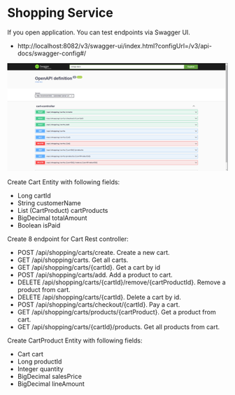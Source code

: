 # Shopping Service

If you open application. You can test endpoints via Swagger UI.

- http://localhost:8082/v3/swagger-ui/index.html?configUrl=/v3/api-docs/swagger-config#/

![CartController](cart-controller-swagger.PNG)

Create Cart Entity with following fields:

- Long cartId
- String customerName
- List (CartProduct) cartProducts
- BigDecimal totalAmount
- Boolean isPaid

Create 8 endpoint for Cart Rest controller:

- POST /api/shopping/carts/create. Create a new cart.
- GET /api/shopping/carts. Get all carts.
- GET /api/shopping/carts/{cartId}. Get a cart by id
- POST /api/shopping/carts/add. Add a product to cart.
- DELETE /api/shopping/carts/{cartId}/remove/{cartProductId}. Remove a product from cart.
- DELETE /api/shopping/carts/{cartId}. Delete a cart by id.
- POST /api/shopping/carts/checkout/{cartId}. Pay a cart.
- GET /api/shopping/carts/products/{cartProduct}. Get a product from cart.
- GET /api/shopping/carts/{cartId}/products. Get all products from cart.

Create CartProduct Entity with following fields:
- Cart cart
- Long productId
- Integer quantity
- BigDecimal salesPrice
- BigDecimal lineAmount